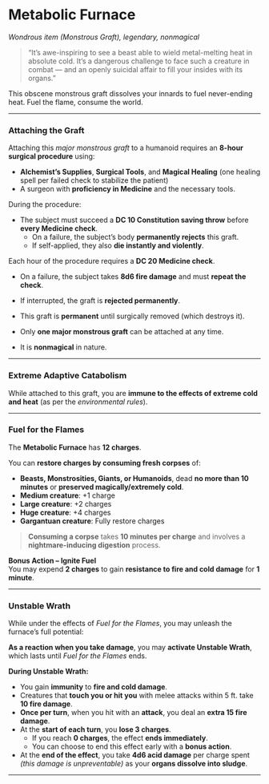 # **Metabolic Furnace**

_Wondrous item (Monstrous Graft), legendary, nonmagical_

> “It’s awe-inspiring to see a beast able to wield metal-melting heat in absolute cold. It’s a dangerous challenge to face such a creature in combat — and an openly suicidal affair to fill your insides with its organs.”

This obscene monstrous graft dissolves your innards to fuel never-ending heat. Fuel the flame, consume the world.

---

### **Attaching the Graft**

Attaching this _major monstrous graft_ to a humanoid requires an **8-hour surgical procedure** using:

- **Alchemist’s Supplies**, **Surgical Tools**, and **Magical Healing** (one healing spell per failed check to stabilize the patient)
- A surgeon with **proficiency in Medicine** and the necessary tools.

During the procedure:

- The subject must succeed a **DC 10 Constitution saving throw** before **every Medicine check**.
  - On a failure, the subject’s body **permanently rejects** this graft.
  - If self-applied, they also **die instantly and violently**.

Each hour of the procedure requires a **DC 20 Medicine check**.

- On a failure, the subject takes **8d6 fire damage** and must **repeat the check**.
- If interrupted, the graft is **rejected permanently**.

- This graft is **permanent** until surgically removed (which destroys it).
- Only **one major monstrous graft** can be attached at any time.
- It is **nonmagical** in nature.

---

### **Extreme Adaptive Catabolism**

While attached to this graft, you are **immune to the effects of extreme cold and heat** (as per the _environmental rules_).

---

### **Fuel for the Flames**

The **Metabolic Furnace** has **12 charges**.

You can **restore charges by consuming fresh corpses** of:

- **Beasts, Monstrosities, Giants, or Humanoids**, dead **no more than 10 minutes** or **preserved magically/extremely cold**.
- **Medium creature**: +1 charge
- **Large creature**: +2 charges
- **Huge creature**: +4 charges
- **Gargantuan creature**: Fully restore charges

> **Consuming a corpse** takes **10 minutes per charge** and involves a **nightmare-inducing digestion** process.

**Bonus Action – Ignite Fuel**  
You may expend **2 charges** to gain **resistance to fire and cold damage** for **1 minute**.

---

### **Unstable Wrath**

While under the effects of _Fuel for the Flames_, you may unleash the furnace’s full potential:

**As a reaction when you take damage**, you may **activate Unstable Wrath**, which lasts until _Fuel for the Flames_ ends.

**During Unstable Wrath:**

- You gain **immunity** to **fire and cold damage**.
- Creatures that **touch you or hit you** with melee attacks within 5 ft. take **10 fire damage**.
- **Once per turn**, when you hit with an **attack**, you deal an **extra 15 fire damage**.
- At the **start of each turn**, you **lose 3 charges**.
  - If you reach **0 charges**, the effect **ends immediately**.
  - You can choose to end this effect early with a **bonus action**.
- At the **end of the effect**, you take **4d6 acid damage** per charge spent _(this damage is unpreventable)_ as your **organs dissolve into sludge**.

---
